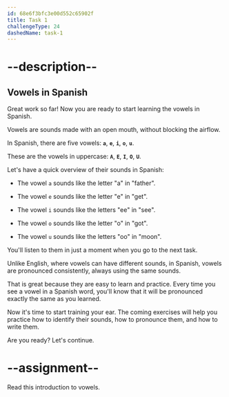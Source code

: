 ```yaml
---
id: 68e6f3bfc3e00d552c65902f
title: Task 1
challengeType: 24
dashedName: task-1
---
```


# --description--

## Vowels in Spanish

Great work so far! Now you are ready to start learning the vowels in Spanish.

Vowels are sounds made with an open mouth, without blocking the airflow. 

In Spanish, there are five vowels: **`a`**, **`e`**, **`i`**, **`o`**, **`u`**.

These are the vowels in uppercase: **`A`**, **`E`**, **`I`**, **`O`**, **`U`**.

Let's have a quick overview of their sounds in Spanish:

- The vowel `a` sounds like the letter "a" in "father".

- The vowel `e` sounds like the letter "e" in "get".

- The vowel `i` sounds like the letters "ee" in "see".

- The vowel `o` sounds like the letter "o" in "got".

- The vowel `u` sounds like the letters "oo" in "moon".

You'll listen to them in just a moment when you go to the next task. 

Unlike English, where vowels can have different sounds, in Spanish, vowels are pronounced consistently, always using the same sounds.

That is great because they are easy to learn and practice. Every time you see a vowel in a Spanish word, you'll know that it will be pronounced exactly the same as you learned.

Now it's time to start training your ear. The coming exercises will help you practice how to identify their sounds, how to pronounce them, and how to write them.

Are you ready? Let's continue.

# --assignment--

Read this introduction to vowels.


